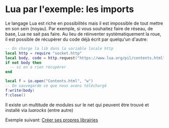 # Lua par l'exemple: les imports

Le langage Lua est riche en possibilités mais il est impossible de tout mettre en son sein (noyau). Par exemple, si vous souhaitez faire de réseau, de base, Lua ne sait pas faire.
Au lieu de réinventer systématiquement la roue, il est possible de récupérer du code déjà écrit par quelqu'un d'autre:

```lua
-- On charge la lib dans la variable locale http
local http = require "socket.http"
local body, code = http.request("https://www.lua.org/pil/contents.html")
if not body then
  -- si on a rien récupérer
end

local f = io.open("Contents.html", "w")
-- On sauvegarde ce que nous avons téléchargé
f:write(body)
f:close()
```

Il existe un multitude de modules sur le net qui peuvent être trouvé et installé via *luarocks* (entre autre)

Exemple suivant: [Créer ses propres librairies](creer_lib.md)